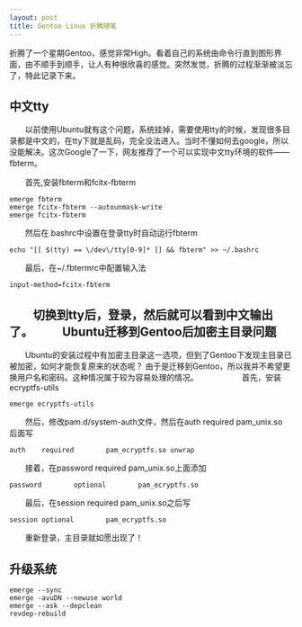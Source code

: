 ```yaml
---
layout: post
title: Gentoo Linux 折腾随笔
---
```


折腾了一个星期Gentoo，感觉非常High。看着自己的系统由命令行直到图形界面，由不顺手到顺手，让人有种很欣喜的感觉。突然发觉，折腾的过程渐渐被淡忘了，特此记录下来。

中文tty
-------
　　以前使用Ubuntu就有这个问题，系统挂掉，需要使用tty的时候，发现很多目录都是中文的，在tty下就是乱码，完全没法进入。当时不懂如何去google，所以没能解决。这次Google了一下，网友推荐了一个可以实现中文tty环境的软件——fbterm。

　　首先,安装fbterm和fcitx-fbterm

```
emerge fbterm
emerge fcitx-fbterm --autounmask-write
emerge fcitx-fbterm
```

　　然后在.bashrc中设置在登录tty时自动运行fbterm

```
echo "[[ $(tty) == \/dev\/tty[0-9]* ]] && fbterm" >> ~/.bashrc
```

　　最后，在~/.fbtermrc中配置输入法

```
input-method=fcitx-fbterm
```

　　切换到tty后，登录，然后就可以看到中文输出了。
　　
Ubuntu迁移到Gentoo后加密主目录问题
--------------------------------
　　Ubuntu的安装过程中有加密主目录这一选项，但到了Gentoo下发现主目录已被加密，如何才能恢复原来的状态呢？
由于是迁移到Gentoo，所以我并不希望更换用户名和密码。这种情况属于较为容易处理的情况。
　　　
　　首先，安装ecryptfs-utils

```
emerge ecryptfs-utils
```
 
 　　然后，修改pam.d/system-auth文件，然后在auth required pam_unix.so 后面写

```
auth    required        pam_ecryptfs.so unwrap
```

　　接着，在password required pam_unix.so上面添加

```
password        optional        pam_ecryptfs.so
```

　　最后，在session required pam_unix.so之后写

```
session optional        pam_ecryptfs.so
```

　　重新登录，主目录就如愿出现了！

升级系统
--------

```
emerge --sync
emerge -avuDN --newuse world
emerge --ask --depclean
revdep-rebuild
```
